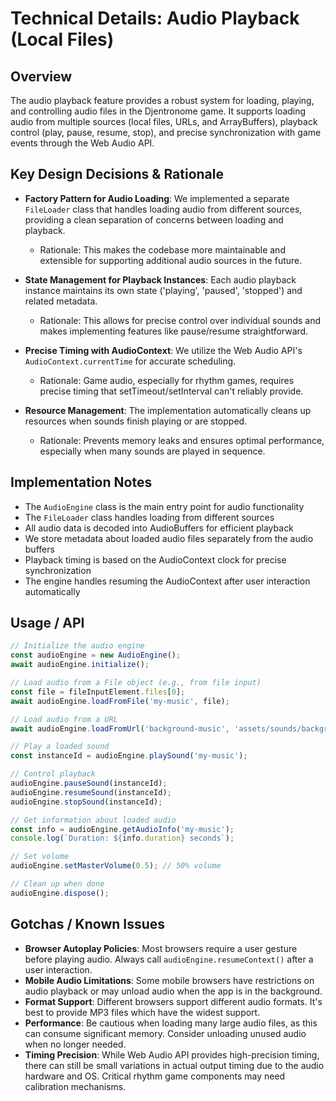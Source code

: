 # Technical Details: Audio Playback (Local Files)

## Overview
The audio playback feature provides a robust system for loading, playing, and controlling audio files in the Djentronome game. It supports loading audio from multiple sources (local files, URLs, and ArrayBuffers), playback control (play, pause, resume, stop), and precise synchronization with game events through the Web Audio API.

## Key Design Decisions & Rationale
* **Factory Pattern for Audio Loading**: We implemented a separate `FileLoader` class that handles loading audio from different sources, providing a clean separation of concerns between loading and playback.
  * Rationale: This makes the codebase more maintainable and extensible for supporting additional audio sources in the future.

* **State Management for Playback Instances**: Each audio playback instance maintains its own state ('playing', 'paused', 'stopped') and related metadata.
  * Rationale: This allows for precise control over individual sounds and makes implementing features like pause/resume straightforward.

* **Precise Timing with AudioContext**: We utilize the Web Audio API's `AudioContext.currentTime` for accurate scheduling.
  * Rationale: Game audio, especially for rhythm games, requires precise timing that setTimeout/setInterval can't reliably provide.

* **Resource Management**: The implementation automatically cleans up resources when sounds finish playing or are stopped.
  * Rationale: Prevents memory leaks and ensures optimal performance, especially when many sounds are played in sequence.

## Implementation Notes
* The `AudioEngine` class is the main entry point for audio functionality
* The `FileLoader` class handles loading from different sources
* All audio data is decoded into AudioBuffers for efficient playback
* We store metadata about loaded audio files separately from the audio buffers
* Playback timing is based on the AudioContext clock for precise synchronization
* The engine handles resuming the AudioContext after user interaction automatically

## Usage / API
```typescript
// Initialize the audio engine
const audioEngine = new AudioEngine();
await audioEngine.initialize();

// Load audio from a File object (e.g., from file input)
const file = fileInputElement.files[0];
await audioEngine.loadFromFile('my-music', file);

// Load audio from a URL
await audioEngine.loadFromUrl('background-music', 'assets/sounds/background.mp3');

// Play a loaded sound
const instanceId = audioEngine.playSound('my-music');

// Control playback
audioEngine.pauseSound(instanceId);
audioEngine.resumeSound(instanceId);
audioEngine.stopSound(instanceId);

// Get information about loaded audio
const info = audioEngine.getAudioInfo('my-music');
console.log(`Duration: ${info.duration} seconds`);

// Set volume
audioEngine.setMasterVolume(0.5); // 50% volume

// Clean up when done
audioEngine.dispose();
```

## Gotchas / Known Issues
* **Browser Autoplay Policies**: Most browsers require a user gesture before playing audio. Always call `audioEngine.resumeContext()` after a user interaction.
* **Mobile Audio Limitations**: Some mobile browsers have restrictions on audio playback or may unload audio when the app is in the background.
* **Format Support**: Different browsers support different audio formats. It's best to provide MP3 files which have the widest support.
* **Performance**: Be cautious when loading many large audio files, as this can consume significant memory. Consider unloading unused audio when no longer needed.
* **Timing Precision**: While Web Audio API provides high-precision timing, there can still be small variations in actual output timing due to the audio hardware and OS. Critical rhythm game components may need calibration mechanisms. 